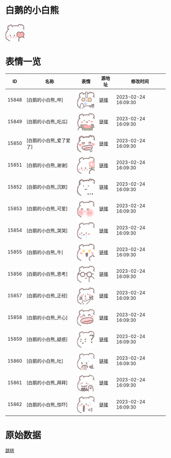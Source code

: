 # 白鹅的小白熊

<img src="./cover.png" height="60" alt="cover" />

# 表情一览

|ID|名称|表情|源地址|修改时间|
|----|----|----|----|----|
|15848|[白鹅的小白熊_哔]|<img src="./pic/015848_%5B白鹅的小白熊_哔%5D.png" height="60" alt="哔"/>|[链接](https://i0.hdslb.com/bfs/garb/1e0236bc49d4a262bce1e3a027c7542f22fd7133.png)|2023-02-24 16:09:30|
|15849|[白鹅的小白熊_吃瓜]|<img src="./pic/015849_%5B白鹅的小白熊_吃瓜%5D.png" height="60" alt="吃瓜"/>|[链接](https://i0.hdslb.com/bfs/garb/d110c40b362130c25fcdd80a1a43a585a8e86170.png)|2023-02-24 16:09:30|
|15850|[白鹅的小白熊_爱了爱了]|<img src="./pic/015850_%5B白鹅的小白熊_爱了爱了%5D.png" height="60" alt="爱了爱了"/>|[链接](https://i0.hdslb.com/bfs/garb/84168d9fffea361b7e05e92bdc2da6f3096e6e17.png)|2023-02-24 16:09:30|
|15851|[白鹅的小白熊_谢谢]|<img src="./pic/015851_%5B白鹅的小白熊_谢谢%5D.png" height="60" alt="谢谢"/>|[链接](https://i0.hdslb.com/bfs/garb/b26eccb67b18ac142bfe7b6eaf13ae6b8770512a.png)|2023-02-24 16:09:30|
|15852|[白鹅的小白熊_沉默]|<img src="./pic/015852_%5B白鹅的小白熊_沉默%5D.png" height="60" alt="沉默"/>|[链接](https://i0.hdslb.com/bfs/garb/bb3c12fabd8c218c26a336e813b9cf7708ccf116.png)|2023-02-24 16:09:30|
|15853|[白鹅的小白熊_可爱]|<img src="./pic/015853_%5B白鹅的小白熊_可爱%5D.png" height="60" alt="可爱"/>|[链接](https://i0.hdslb.com/bfs/garb/c1d2373867de6d7cda119f2161d473168b5bd67e.png)|2023-02-24 16:09:30|
|15854|[白鹅的小白熊_哭哭]|<img src="./pic/015854_%5B白鹅的小白熊_哭哭%5D.png" height="60" alt="哭哭"/>|[链接](https://i0.hdslb.com/bfs/garb/f0a49039924afdba97ad84f0159ad62f58416061.png)|2023-02-24 16:09:30|
|15855|[白鹅的小白熊_牛]|<img src="./pic/015855_%5B白鹅的小白熊_牛%5D.png" height="60" alt="牛"/>|[链接](https://i0.hdslb.com/bfs/garb/898d0c36e5e92813ef64ed8dd0d930341845dfce.png)|2023-02-24 16:09:30|
|15856|[白鹅的小白熊_思考]|<img src="./pic/015856_%5B白鹅的小白熊_思考%5D.png" height="60" alt="思考"/>|[链接](https://i0.hdslb.com/bfs/garb/9c792ae5e44e45279437adc43e3fa4ce0ea45fa9.png)|2023-02-24 16:09:30|
|15857|[白鹅的小白熊_正经]|<img src="./pic/015857_%5B白鹅的小白熊_正经%5D.png" height="60" alt="正经"/>|[链接](https://i0.hdslb.com/bfs/garb/87466129c9cd2ce5e5437e5fe0ddeea6473ff5ff.png)|2023-02-24 16:09:30|
|15858|[白鹅的小白熊_开心]|<img src="./pic/015858_%5B白鹅的小白熊_开心%5D.png" height="60" alt="开心"/>|[链接](https://i0.hdslb.com/bfs/garb/a42af113e26f5de9f7191e45163aa29c10185b66.png)|2023-02-24 16:09:30|
|15859|[白鹅的小白熊_疑惑]|<img src="./pic/015859_%5B白鹅的小白熊_疑惑%5D.png" height="60" alt="疑惑"/>|[链接](https://i0.hdslb.com/bfs/garb/0bf1837440a5fae836b31fddac10706883d12bde.png)|2023-02-24 16:09:30|
|15860|[白鹅的小白熊_吐]|<img src="./pic/015860_%5B白鹅的小白熊_吐%5D.png" height="60" alt="吐"/>|[链接](https://i0.hdslb.com/bfs/garb/00176d528c323ef62c632c294aab532b89e3204f.png)|2023-02-24 16:09:30|
|15861|[白鹅的小白熊_拜拜]|<img src="./pic/015861_%5B白鹅的小白熊_拜拜%5D.png" height="60" alt="拜拜"/>|[链接](https://i0.hdslb.com/bfs/garb/c0439713af2b8bc8b5065a5295449f951f7465e0.png)|2023-02-24 16:09:30|
|15862|[白鹅的小白熊_惊吓]|<img src="./pic/015862_%5B白鹅的小白熊_惊吓%5D.png" height="60" alt="惊吓"/>|[链接](https://i0.hdslb.com/bfs/garb/c261b5c02c56fcd7068d70b3a3e0bfb814906c88.png)|2023-02-24 16:09:30|

# 原始数据

[跳转](./raw.json)

